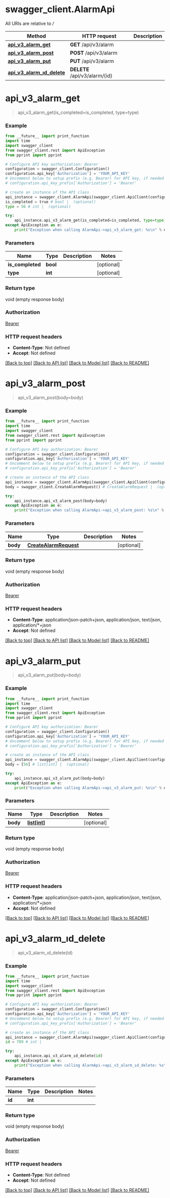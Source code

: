 # swagger_client.AlarmApi

All URIs are relative to */*

Method | HTTP request | Description
------------- | ------------- | -------------
[**api_v3_alarm_get**](AlarmApi.md#api_v3_alarm_get) | **GET** /api/v3/alarm | 
[**api_v3_alarm_post**](AlarmApi.md#api_v3_alarm_post) | **POST** /api/v3/alarm | 
[**api_v3_alarm_put**](AlarmApi.md#api_v3_alarm_put) | **PUT** /api/v3/alarm | 
[**api_v3_alarm_ıd_delete**](AlarmApi.md#api_v3_alarm_ıd_delete) | **DELETE** /api/v3/alarm/{id} | 

# **api_v3_alarm_get**
> api_v3_alarm_get(is_completed=is_completed, type=type)



### Example
```python
from __future__ import print_function
import time
import swagger_client
from swagger_client.rest import ApiException
from pprint import pprint

# Configure API key authorization: Bearer
configuration = swagger_client.Configuration()
configuration.api_key['Authorization'] = 'YOUR_API_KEY'
# Uncomment below to setup prefix (e.g. Bearer) for API key, if needed
# configuration.api_key_prefix['Authorization'] = 'Bearer'

# create an instance of the API class
api_instance = swagger_client.AlarmApi(swagger_client.ApiClient(configuration))
is_completed = true # bool |  (optional)
type = 56 # int |  (optional)

try:
    api_instance.api_v3_alarm_get(is_completed=is_completed, type=type)
except ApiException as e:
    print("Exception when calling AlarmApi->api_v3_alarm_get: %s\n" % e)
```

### Parameters

Name | Type | Description  | Notes
------------- | ------------- | ------------- | -------------
 **is_completed** | **bool**|  | [optional] 
 **type** | **int**|  | [optional] 

### Return type

void (empty response body)

### Authorization

[Bearer](../README.md#Bearer)

### HTTP request headers

 - **Content-Type**: Not defined
 - **Accept**: Not defined

[[Back to top]](#) [[Back to API list]](../README.md#documentation-for-api-endpoints) [[Back to Model list]](../README.md#documentation-for-models) [[Back to README]](../README.md)

# **api_v3_alarm_post**
> api_v3_alarm_post(body=body)



### Example
```python
from __future__ import print_function
import time
import swagger_client
from swagger_client.rest import ApiException
from pprint import pprint

# Configure API key authorization: Bearer
configuration = swagger_client.Configuration()
configuration.api_key['Authorization'] = 'YOUR_API_KEY'
# Uncomment below to setup prefix (e.g. Bearer) for API key, if needed
# configuration.api_key_prefix['Authorization'] = 'Bearer'

# create an instance of the API class
api_instance = swagger_client.AlarmApi(swagger_client.ApiClient(configuration))
body = swagger_client.CreateAlarmRequest() # CreateAlarmRequest |  (optional)

try:
    api_instance.api_v3_alarm_post(body=body)
except ApiException as e:
    print("Exception when calling AlarmApi->api_v3_alarm_post: %s\n" % e)
```

### Parameters

Name | Type | Description  | Notes
------------- | ------------- | ------------- | -------------
 **body** | [**CreateAlarmRequest**](CreateAlarmRequest.md)|  | [optional] 

### Return type

void (empty response body)

### Authorization

[Bearer](../README.md#Bearer)

### HTTP request headers

 - **Content-Type**: application/json-patch+json, application/json, text/json, application/*+json
 - **Accept**: Not defined

[[Back to top]](#) [[Back to API list]](../README.md#documentation-for-api-endpoints) [[Back to Model list]](../README.md#documentation-for-models) [[Back to README]](../README.md)

# **api_v3_alarm_put**
> api_v3_alarm_put(body=body)



### Example
```python
from __future__ import print_function
import time
import swagger_client
from swagger_client.rest import ApiException
from pprint import pprint

# Configure API key authorization: Bearer
configuration = swagger_client.Configuration()
configuration.api_key['Authorization'] = 'YOUR_API_KEY'
# Uncomment below to setup prefix (e.g. Bearer) for API key, if needed
# configuration.api_key_prefix['Authorization'] = 'Bearer'

# create an instance of the API class
api_instance = swagger_client.AlarmApi(swagger_client.ApiClient(configuration))
body = [56] # list[int] |  (optional)

try:
    api_instance.api_v3_alarm_put(body=body)
except ApiException as e:
    print("Exception when calling AlarmApi->api_v3_alarm_put: %s\n" % e)
```

### Parameters

Name | Type | Description  | Notes
------------- | ------------- | ------------- | -------------
 **body** | [**list[int]**](int.md)|  | [optional] 

### Return type

void (empty response body)

### Authorization

[Bearer](../README.md#Bearer)

### HTTP request headers

 - **Content-Type**: application/json-patch+json, application/json, text/json, application/*+json
 - **Accept**: Not defined

[[Back to top]](#) [[Back to API list]](../README.md#documentation-for-api-endpoints) [[Back to Model list]](../README.md#documentation-for-models) [[Back to README]](../README.md)

# **api_v3_alarm_ıd_delete**
> api_v3_alarm_ıd_delete(id)



### Example
```python
from __future__ import print_function
import time
import swagger_client
from swagger_client.rest import ApiException
from pprint import pprint

# Configure API key authorization: Bearer
configuration = swagger_client.Configuration()
configuration.api_key['Authorization'] = 'YOUR_API_KEY'
# Uncomment below to setup prefix (e.g. Bearer) for API key, if needed
# configuration.api_key_prefix['Authorization'] = 'Bearer'

# create an instance of the API class
api_instance = swagger_client.AlarmApi(swagger_client.ApiClient(configuration))
id = 789 # int | 

try:
    api_instance.api_v3_alarm_ıd_delete(id)
except ApiException as e:
    print("Exception when calling AlarmApi->api_v3_alarm_ıd_delete: %s\n" % e)
```

### Parameters

Name | Type | Description  | Notes
------------- | ------------- | ------------- | -------------
 **id** | **int**|  | 

### Return type

void (empty response body)

### Authorization

[Bearer](../README.md#Bearer)

### HTTP request headers

 - **Content-Type**: Not defined
 - **Accept**: Not defined

[[Back to top]](#) [[Back to API list]](../README.md#documentation-for-api-endpoints) [[Back to Model list]](../README.md#documentation-for-models) [[Back to README]](../README.md)


